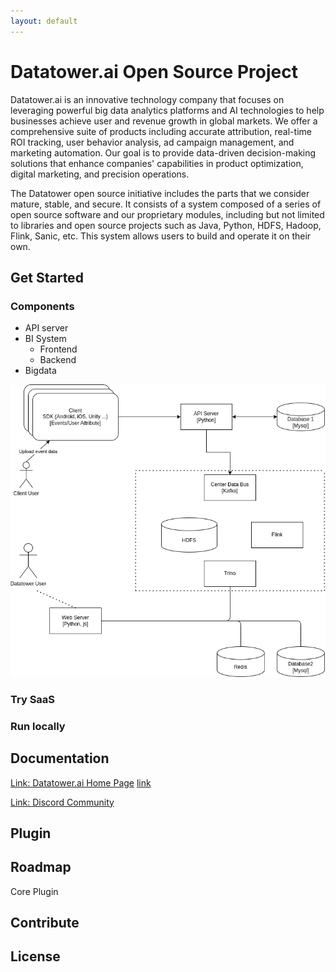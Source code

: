 ```yaml
---
layout: default
---
```


# Datatower.ai Open Source Project
Datatower.ai is an innovative technology company that focuses on leveraging powerful big data analytics platforms and AI technologies to help businesses achieve user and revenue growth in global markets. We offer a comprehensive suite of products including accurate attribution, real-time ROI tracking, user behavior analysis, ad campaign management, and marketing automation. Our goal is to provide data-driven decision-making solutions that enhance companies' capabilities in product optimization, digital marketing, and precision operations.

The Datatower open source initiative includes the parts that we consider mature, stable, and secure. It consists of a system composed of a series of open source software and our proprietary modules, including but not limited to libraries and open source projects such as Java, Python, HDFS, Hadoop, Flink, Sanic, etc. This system allows users to build and operate it on their own.

## Get Started

### Components
* API server
* BI System
    * Frontend
    * Backend
* Bigdata

<img src="./diagrams/dt.png" alt="drawing" width="800"/>


### Try SaaS

### Run locally

## Documentation
 [Link: Datatower.ai Home Page](https://datatower.ai/)
 <a href="https://datatower.ai/">link</a>

 [Link: Discord Community](https://discord.gg/bRVZ64EVVV)

## Plugin

## Roadmap

Core
Plugin

## Contribute

## License
